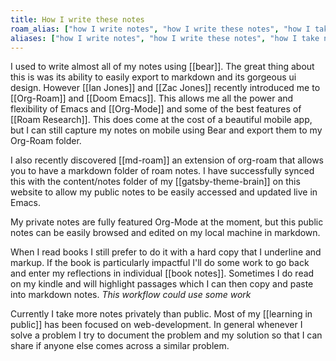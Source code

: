 ```yaml
---
title: How I write these notes
roam_alias: ["how I write notes", "how I write these notes", "how I take notes", "taking notes"]
aliases: ["how I write notes", "how I write these notes", "how I take notes", "taking notes"]
---
```


I used to write almost all of my notes using [[bear]]. The great thing about this is was its ability to easily export to markdown and its gorgeous ui design. However [[Ian Jones]] and [[Zac Jones]] recently introduced me to [[Org-Roam]] and [[Doom Emacs]]. This allows me all the power and flexibility of Emacs and [[Org-Mode]] and some of the best features of [[Roam Research]]. This does come at the cost of a beautiful mobile app, but I can still capture my notes on mobile using Bear and export them to my Org-Roam folder.

I also recently discovered [[md-roam]] an extension of org-roam that allows you to have a markdown folder of roam notes. I have successfully synced this with the content/notes folder of my [[gatsby-theme-brain]] on this website to allow my public notes to be easily accessed and updated live in Emacs.

My private notes are fully featured Org-Mode at the moment, but this public notes can be easily browsed and edited on my local machine in markdown.

When I read books I still prefer to do it with a hard copy that I underline and markup. If the book is particularly impactful I'll do some work to go back and enter my reflections in individual [[book notes]]. Sometimes I do read on my kindle and will highlight passages which I can then copy and paste into markdown notes. *This workflow could use some work*

Currently I take more notes privately than public. Most of my [[learning in public]] has been focused on web-development. In general whenever I solve a problem I try to document the problem and my solution so that I can share if anyone else comes across a similar problem. 

